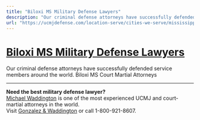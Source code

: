 ```yaml
---
title: "Biloxi MS Military Defense Lawyers"
description: "Our criminal defense attorneys have successfully defended service members around the world. Biloxi MS Court Martial Attorneys"
url: "https://ucmjdefense.com/location-serve/cities-we-serve/mississippi-military-defense-lawyers/biloxi-ms-military-defense-lawyers.html"
---
```


# [Biloxi MS Military Defense Lawyers](https://ucmjdefense.com/location-serve/cities-we-serve/mississippi-military-defense-lawyers/biloxi-ms-military-defense-lawyers.html)

Our criminal defense attorneys have successfully defended service members around the world. Biloxi MS Court Martial Attorneys

---

**Need the best military defense lawyer?**  
[Michael Waddington](https://ucmjdefense.com/attorneys/michael-stewart-waddington-partner.html) is one of the most experienced UCMJ and court-martial attorneys in the world.  
Visit [Gonzalez & Waddington](https://ucmjdefense.com) or call 1-800-921-8607.
